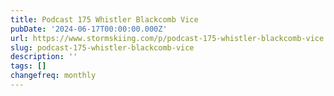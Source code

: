 ```yaml
---
title: Podcast 175 Whistler Blackcomb Vice
pubDate: '2024-06-17T00:00:00.000Z'
url: https://www.stormskiing.com/p/podcast-175-whistler-blackcomb-vice
slug: podcast-175-whistler-blackcomb-vice
description: ''
tags: []
changefreq: monthly
---
```


<!-- Add post content below -->
